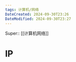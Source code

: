```yaml
---
tags: 计算机/网络
DateCreated: 2024-09-30T23:26
DateModified: 2024-09-30T23:27
---
```

Super:: [[计算机网络]]

# IP

